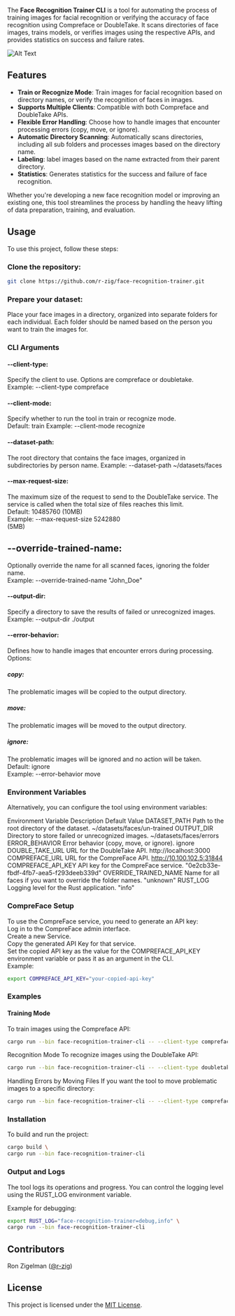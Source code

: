 The **Face Recognition Trainer CLI** is a tool for automating the process of training images for facial recognition or verifying the accuracy of face recognition using Compreface or DoubleTake. It scans directories of face images, trains models, or verifies images using the respective APIs, and provides statistics on success and failure rates.

![Alt Text](https://github.com/r-zig/face-recognition-trainer/blob/main/example/screenshot/cli-recognition-example-4.gif)

## Features
- **Train or Recognize Mode**: Train images for facial recognition based on directory names, or verify the recognition of faces in images.
- **Supports Multiple Clients**: Compatible with both Compreface and DoubleTake APIs.
- **Flexible Error Handling**: Choose how to handle images that encounter processing errors (copy, move, or ignore).
- **Automatic Directory Scanning**: Automatically scans directories, including all sub folders and processes images based on the directory name.
- **Labeling**: label images based on the name extracted from their parent directory.
- **Statistics**: Generates statistics for the success and failure of face recognition.

Whether you're developing a new face recognition model or improving an existing one, this tool streamlines the process by handling the heavy lifting of data preparation, training, and evaluation.

## Usage
To use this project, follow these steps:

### Clone the repository:
   ```bash
   git clone https://github.com/r-zig/face-recognition-trainer.git
 ``` 
### Prepare your dataset:
Place your face images in a directory, organized into separate folders for each individual. Each folder should be named based on the person you want to train the images for.

### CLI Arguments
#### --client-type:
Specify the client to use. Options are compreface or doubletake.  
Example: --client-type compreface

#### --client-mode:
Specify whether to run the tool in train or recognize mode.  
Default: train
Example: --client-mode recognize

#### --dataset-path:
The root directory that contains the face images, organized in subdirectories by person name.
Example: --dataset-path ~/datasets/faces

#### --max-request-size:
The maximum size of the request to send to the DoubleTake service. The service is called when the total size of files reaches this limit.  
Default: 10485760 (10MB)  
Example: --max-request-size 5242880  
 (5MB)

## --override-trained-name:
Optionally override the name for all scanned faces, ignoring the folder name.  
Example: --override-trained-name "John_Doe"

#### --output-dir:
Specify a directory to save the results of failed or unrecognized images.  
Example: --output-dir ./output

#### --error-behavior:
Defines how to handle images that encounter errors during processing.
Options:  

##### copy:
The problematic images will be copied to the output directory.
##### move:
The problematic images will be moved to the output directory.
##### ignore:
The problematic images will be ignored and no action will be taken.  
Default: ignore  
Example: --error-behavior move

### Environment Variables
Alternatively, you can configure the tool using environment variables:

Environment Variable	Description	Default Value
DATASET_PATH	Path to the root directory of the dataset.	~/datasets/faces/un-trained
OUTPUT_DIR	Directory to store failed or unrecognized images.	~/datasets/faces/errors
ERROR_BEHAVIOR	Error behavior (copy, move, or ignore).	ignore
DOUBLE_TAKE_URL	URL for the DoubleTake API.	http://localhost:3000
COMPREFACE_URL	URL for the CompreFace API.	http://10.100.102.5:31844
COMPREFACE_API_KEY	API key for the CompreFace service.	"0e2cb33e-fbdf-4fb7-aea5-f293deeb339d"
OVERRIDE_TRAINED_NAME	Name for all faces if you want to override the folder names.	"unknown"
RUST_LOG	Logging level for the Rust application.	"info"

### CompreFace Setup
To use the CompreFace service, you need to generate an API key:  
Log in to the CompreFace admin interface.  
Create a new Service.  
Copy the generated API Key for that service.  
Set the copied API key as the value for the COMPREFACE_API_KEY environment variable or pass it as an argument in the CLI.  
Example:
   ```bash
   export COMPREFACE_API_KEY="your-copied-api-key"
```

### Examples
#### Training Mode
To train images using the Compreface API:
   ```bash
   cargo run --bin face-recognition-trainer-cli -- --client-type compreface --client-mode train --compreface-api-key 0f3cb33e-fbdf-4fb7-aea5-f293deeb339d --dataset-path ../faces-train/ --compreface-url http://10.100.103.6:31833
   ```
Recognition Mode
To recognize images using the DoubleTake API:
   ```bash
   cargo run --bin face-recognition-trainer-cli -- --client-type doubletake --client-mode recognize
```
Handling Errors by Moving Files
If you want the tool to move problematic images to a specific directory:
   ```bash
   cargo run --bin face-recognition-trainer-cli -- --client-type compreface --client-mode train --error-behavior move --output-dir ./error-images
```

### Installation
To build and run the project:
   ```bash
   cargo build \
   cargo run --bin face-recognition-trainer-cli
```

### Output and Logs
The tool logs its operations and progress. You can control the logging level using the RUST_LOG environment variable.

Example for debugging:
   ```bash
   export RUST_LOG="face-recognition-trainer=debug,info" \
   cargo run --bin face-recognition-trainer-cli
```

## Contributors
Ron Zigelman ([@r-zig](https://github.com/r-zig))

## License
This project is licensed under the [MIT License](LICENSE).
